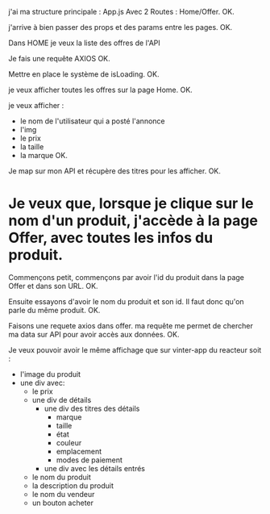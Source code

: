 j'ai ma structure principale : App.js
Avec 2 Routes : Home/Offer.
OK.

j'arrive à bien passer des props et des params entre les pages.
OK.

Dans HOME
je veux la liste des offres de l'API

Je fais une requête AXIOS
OK.

Mettre en place le système de isLoading.
OK.

je veux afficher toutes les offres sur la page Home.
OK.

je veux afficher :

- le nom de l'utilisateur qui a posté l'annonce
- l'img
- le prix
- la taille
- la marque
  OK.

Je map sur mon API et récupère des titres pour les afficher.
OK.

# Je veux que, lorsque je clique sur le nom d'un produit, j'accède à la page Offer, avec toutes les infos du produit.

Commençons petit, commençons par avoir l'id du produit dans la page Offer et dans son URL.
OK.

Ensuite essayons d'avoir le nom du produit et son id.
Il faut donc qu'on parle du même produit.
OK.

Faisons une requete axios dans offer.
ma requête me permet de chercher ma data sur API pour avoir accès aux données.
OK.

Je veux pouvoir avoir le même affichage que sur vinter-app du reacteur soit :

- l'image du produit
- une div avec:
  - le prix
  - une div de détails
    - une div des titres des détails
      - marque
      - taille
      - état
      - couleur
      - emplacement
      - modes de paiement
    - une div avec les détails entrés
  - le nom du produit
  - la description du produit
  - le nom du vendeur
  - un bouton acheter
